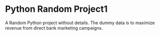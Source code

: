 # Python Random Project1
A Random Python project without details. The dummy data is to maximize revenue from direct bank marketing campaigns.

